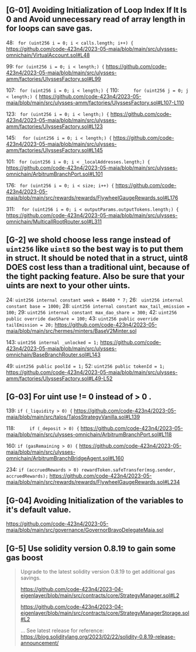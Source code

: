 ## [G-01]  Avoiding Initialization of Loop Index If It Is 0 and Avoid unnecessary read of array length in for loops can save gas.
48: ` for (uint256 i = 0; i < calls.length; i++) {`
https://github.com/code-423n4/2023-05-maia/blob/main/src/ulysses-omnichain/VirtualAccount.sol#L48

99: `for (uint256 i = 0; i < length;) {`
https://github.com/code-423n4/2023-05-maia/blob/main/src/ulysses-amm/factories/UlyssesFactory.sol#L99

107: ` for (uint256 i = 0; i < length;) {`
110: `     for (uint256 j = 0; j < length;) {`
https://github.com/code-423n4/2023-05-maia/blob/main/src/ulysses-amm/factories/UlyssesFactory.sol#L107-L110

123: ` for (uint256 i = 0; i < length;) {`
https://github.com/code-423n4/2023-05-maia/blob/main/src/ulysses-amm/factories/UlyssesFactory.sol#L123

145: `  for (uint256 i = 0; i < length;) {`
https://github.com/code-423n4/2023-05-maia/blob/main/src/ulysses-amm/factories/UlyssesFactory.sol#L145

101: ` for (uint256 i = 0; i < _localAddresses.length;) {`
https://github.com/code-423n4/2023-05-maia/blob/main/src/ulysses-omnichain/ArbitrumBranchPort.sol#L101

176: ` for (uint256 i = 0; i < size; i++) {`
https://github.com/code-423n4/2023-05-maia/blob/main/src/rewards/rewards/FlywheelGaugeRewards.sol#L176

311: `  for (uint256 i = 0; i < outputParams.outputTokens.length;) {`
https://github.com/code-423n4/2023-05-maia/blob/main/src/ulysses-omnichain/MulticallRootRouter.sol#L311



## [G-2]  we shold choose less range instead of `uint256` like `uint8` so the best way is to put them in struct. It should be noted that in a struct, uint8 DOES cost less than a traditional uint, because of the tight packing feature. Also be sure that your uints are next to your other uints.
24: `uint256 internal constant week = 86400 * 7;`
26: ` uint256 internal constant base = 1000;`
28:  `uint256 internal constant max_tail_emission = 100;`
29: `uint256 internal constant max_dao_share = 300;`
42: `uint256 public override daoShare = 100;`
43: `uint256 public override tailEmission = 20;`
https://github.com/code-423n4/2023-05-maia/blob/main/src/hermes/minters/BaseV2Minter.sol

143:  `uint256 internal _unlocked = 1;`
https://github.com/code-423n4/2023-05-maia/blob/main/src/ulysses-omnichain/BaseBranchRouter.sol#L143

49: `uint256 public poolId = 1;`
52: `uint256 public tokenId = 1;`
https://github.com/code-423n4/2023-05-maia/blob/main/src/ulysses-amm/factories/UlyssesFactory.sol#L49-L52

## [G-03] For uint use != 0 instead of > 0 .
139: `if (_liquidity > 0) {`
https://github.com/code-423n4/2023-05-maia/blob/main/src/talos/TalosStrategyVanilla.sol#L139

118: `     if (_deposit > 0) {`
https://github.com/code-423n4/2023-05-maia/blob/main/src/ulysses-omnichain/ArbitrumBranchPort.sol#L118

160: `if (gasRemaining > 0) {`
https://github.com/code-423n4/2023-05-maia/blob/main/src/ulysses-omnichain/ArbitrumBranchBridgeAgent.sol#L160

234: `if (accruedRewards > 0) rewardToken.safeTransfer(msg.sender, accruedRewards);`
https://github.com/code-423n4/2023-05-maia/blob/main/src/rewards/rewards/FlywheelGaugeRewards.sol#L234







## [G-04]  Avoiding Initialization of the variables to it's default value.

https://github.com/code-423n4/2023-05-maia/blob/main/src/governance/GovernorBravoDelegateMaia.sol



## [G-5] Use solidity version 0.8.19 to gain some gas boost
>Upgrade to the latest solidity version 0.8.19 to get additional gas savings.
> 
>https://github.com/code-423n4/2023-04-eigenlayer/blob/main/src/contracts/core/StrategyManager.sol#L2
>
>https://github.com/code-423n4/2023-04-eigenlayer/blob/main/src/contracts/core/StrategyManagerStorage.sol#L2
> 
>...
>See latest release for reference: https://blog.soliditylang.org/2023/02/22/solidity-0.8.19-release-announcement/
